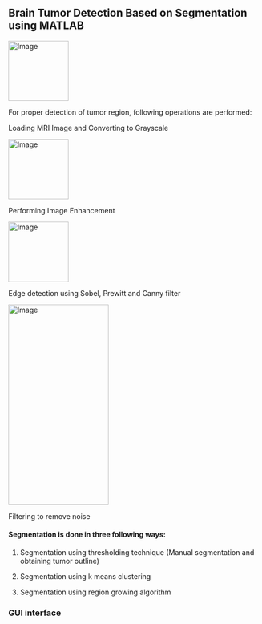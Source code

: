 ## Brain Tumor Detection Based on Segmentation using MATLAB
<img src="https://github.com/user-attachments/assets/b0d88e4c-6caa-43da-a8e7-f67549020bde" alt="Image" width="120" height="120"/>

For proper detection of tumor region, following operations are performed:

Loading MRI Image and Converting to Grayscale

<img src="https://github.com/user-attachments/assets/bae13f5c-f241-4718-ac0c-8cec8136273b" alt="Image" width="120" height="120"/>

Performing Image Enhancement 

<img src="https://github.com/user-attachments/assets/6b3a57ee-b42a-4caa-9ce6-4e9cd46afd9d" alt="Image" width="120" height="120"/>

Edge detection using Sobel, Prewitt and Canny filter

<img src="https://github.com/user-attachments/assets/87e95fad-64c0-4ef0-99c6-3d08177f9f10" alt="Image" width="200" height="400"/>

Filtering to remove noise

#### Segmentation is done in three following ways:

1. Segmentation using thresholding technique (Manual segmentation and obtaining tumor outline)

2. Segmentation using k means clustering

3. Segmentation using region growing algorithm

### GUI interface
